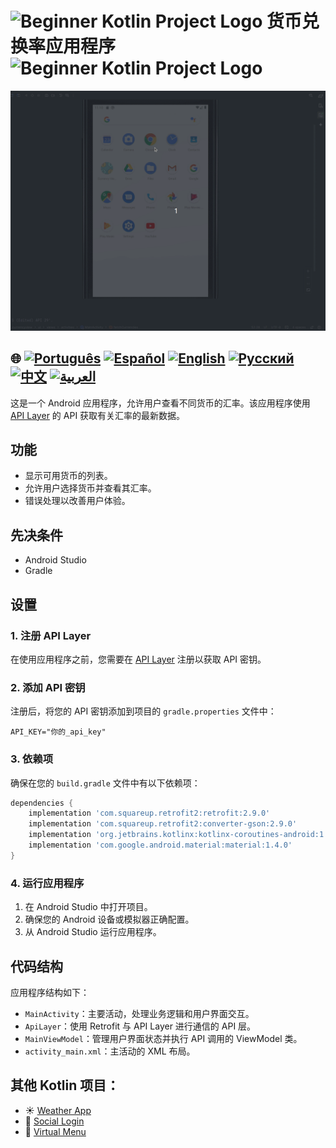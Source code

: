 # <img src="https://italiancoders.it/wp-content/uploads/2018/01/kotlin_250x250.png" alt="Beginner Kotlin Project Logo" width="52" height="30" /> 货币兑换率应用程序 <img src="https://italiancoders.it/wp-content/uploads/2018/01/kotlin_250x250.png" alt="Beginner Kotlin Project Logo" width="52" height="30" />

![使用演示](./assets/currencyConverter.gif)

## 🌐 [![Português](https://img.shields.io/badge/Português-green)](https://github.com/SamuelRocha91/kotlinExchangeRate/blob/main/README.md) [![Español](https://img.shields.io/badge/Español-yellow)](https://github.com/SamuelRocha91/kotlinExchangeRate/blob/main/README_es.md) [![English](https://img.shields.io/badge/English-blue)](https://github.com/SamuelRocha91/kotlinExchangeRate/blob/main/README_en.md) [![Русский](https://img.shields.io/badge/Русский-lightgrey)](https://github.com/SamuelRocha91/kotlinExchangeRate/blob/main/README_ru.md) [![中文](https://img.shields.io/badge/中文-red)](https://github.com/SamuelRocha91/kotlinExchangeRate/blob/main/README_ch.md) [![العربية](https://img.shields.io/badge/العربية-orange)](https://github.com/SamuelRocha91/kotlinExchangeRate/blob/main/README_ar.md)

这是一个 Android 应用程序，允许用户查看不同货币的汇率。该应用程序使用 [API Layer](https://apilayer.com/) 的 API 获取有关汇率的最新数据。

## 功能

- 显示可用货币的列表。
- 允许用户选择货币并查看其汇率。
- 错误处理以改善用户体验。

## 先决条件

- Android Studio
- Gradle

## 设置

### 1. 注册 API Layer

在使用应用程序之前，您需要在 [API Layer](https://apilayer.com/) 注册以获取 API 密钥。

### 2. 添加 API 密钥

注册后，将您的 API 密钥添加到项目的 `gradle.properties` 文件中：

```properties
API_KEY="你的_api_key"
```

### 3. 依赖项

确保在您的 `build.gradle` 文件中有以下依赖项：

```groovy
dependencies {
    implementation 'com.squareup.retrofit2:retrofit:2.9.0'
    implementation 'com.squareup.retrofit2:converter-gson:2.9.0'
    implementation 'org.jetbrains.kotlinx:kotlinx-coroutines-android:1.5.2'
    implementation 'com.google.android.material:material:1.4.0'
}
```

### 4. 运行应用程序

1. 在 Android Studio 中打开项目。
2. 确保您的 Android 设备或模拟器正确配置。
3. 从 Android Studio 运行应用程序。

## 代码结构

应用程序结构如下：

- `MainActivity`：主要活动，处理业务逻辑和用户界面交互。
- `ApiLayer`：使用 Retrofit 与 API Layer 进行通信的 API 层。
- `MainViewModel`：管理用户界面状态并执行 API 调用的 ViewModel 类。
- `activity_main.xml`：主活动的 XML 布局。

## 其他 Kotlin 项目：

- ☀️ [Weather App](https://github.com/SamuelRocha91/kotlinWeatherApp/blob/main/README_ch.md)
- 👤 [Social Login](https://github.com/SamuelRocha91/kotlinLoginSocial/blob/main/README_ch.md)
- 📜 [Virtual Menu](https://github.com/SamuelRocha91/kotlinVirtualMenu/blob/main/README_ch.md)
